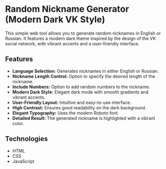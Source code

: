 # Random Nickname Generator (Modern Dark VK Style)

This simple web tool allows you to generate random nicknames in English or Russian. It features a modern dark theme inspired by the design of the VK social network, with vibrant accents and a user-friendly interface.

## Features

* **Language Selection:** Generates nicknames in either English or Russian.
* **Nickname Length Control:** Option to specify the desired length of the nickname.
* **Include Numbers:** Option to add random numbers to the nickname.
* **Modern Dark Style:** Elegant dark mode with smooth gradients and vibrant accents.
* **User-Friendly Layout:** Intuitive and easy-to-use interface.
* **High Contrast:** Ensures good readability on the dark background.
* **Elegant Typography:** Uses the modern Roboto font.
* **Detailed Result:** The generated nickname is highlighted with a vibrant color.

## Technologies

* HTML
* CSS
* JavaScript
